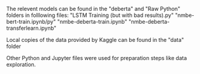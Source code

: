 The relevent models can be found in the "deberta" and "Raw Python" folders in folllowing files:
"LSTM Training (but with bad results).py"
"nmbe-bert-train.ipynb/py"
"nmbe-deberta-train.ipynb"
"nmbe-deberta-transferlearn.ipynb"

Local copies of the data provided by Kaggle can be found in the "data" folder

Other Python and Jupyter files were used for preparation steps like data exploration.
